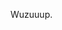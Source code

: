 Wuzuuup.

<!---
94jhreq/94jhreq is a ✨ special ✨ repository because its `README.md` (this file) appears on your GitHub profile.
You can click the Preview link to take a look at your changes.
--->

